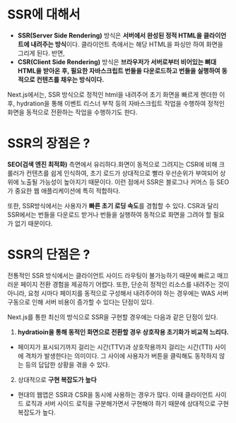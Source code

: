 # SSR에 대해서

- **SSR(Server Side Rendering)** 방식은 **서버에서 완성된 정적 HTML을 클라이언트에 내려주는 방식**이다. 클라이언트 측에서는 해당 HTML을 파싱만 하여 화면을 그리게 된다.
  반면,
- **CSR(Client Side Rendering)** 방식은 **브라우저가 서버로부터 비어있는 뼈대 HTML을 받아온 후, 필요한 자바스크립트 번들을 다운로드하고 번들을 실행하여 동적으로 컨텐츠를 채우는 방식이다.**

Next.js에서는, SSR 방식으로 정적인 html을 내려주어 초기 화면을 빠르게 렌더한 이후, hydration을 통해 이벤트 리스너 부착 등의 자바스크립트 작업을 수행하여 정적인 화면을 동적으로 전환하는 작업을 수행하기도 한다.

# SSR의 장점은 ?

**SEO(검색 엔진 최적화)** 측면에서 유리하다.화면이 동적으로 그려지는 CSR에 비해 크롤러가 컨텐츠를 쉽게 인식하여, 초기 로드가 상대적으로 빨라 우선순위가 부여되어 상위에 노출될 가능성이 높아지기 때문이다. 이런 점에서 SSR은 블로그나 커머스 등 SEO가 중요한 웹 애플리케이션에 특히 적합하다.

또한, SSR방식에서는 사용자가 **빠른 초기 로딩 속도**를 경험할 수 있다. CSR과 달리 SSR에서는 번들을 다운로드 받거나 번들을 실행하여 동적으로 화면을 그려야 할 필요가 없기 때문이다.

# SSR의 단점은 ?

전통적인 SSR 방식에서는 클라이언트 사이드 라우팅이 불가능하기 때문에 빠르고 매끄러운 페이지 전환 경험을 제공하기 어렵다. 또한, 단순히 정적인 리소스를 내려주는 것이 아니라, 요청 시마다 페이지를 동적으로 구성해서 내려주어야 하는 경우에는 WAS 서버 구동으로 인해 서버 비용이 증가할 수 있다는 단점이 있다.

Next.js를 통한 최신의 방식으로 SSR을 구현할 경우에는 다음과 같은 단점이 있다.

1. **hydratioin을 통해 동적인 화면으로 전환할 경우 상호작용 초기화가 비교적 느리다.**

- 페이지가 표시되기까지 걸리는 시간(TTV)과 상호작용까지 걸리는 시간(TTI) 사이에 격차가 발생한다는 의미이다. 그 사이에 사용자가 버튼을 클릭해도 동작하지 않는 등의 답답한 상황을 겪을 수 있다.

2. 상대적으로 **구현 복잡도가 높다**

- 현대의 웹앱은 SSR과 CSR을 동시에 사용하는 경우가 많다. 이때 클라이언트 사이드 로직과 서버 사이드 로직을 구분해가면서 구현해야 하기 때문에 상대적으로 구현 복잡도가 높다.
